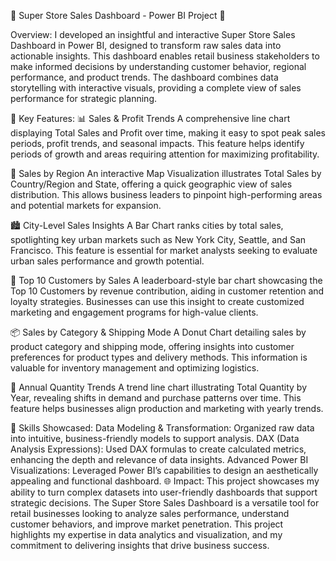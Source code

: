 🚀  Super Store Sales Dashboard - Power BI Project 🚀

Overview:
I developed an insightful and interactive Super Store Sales Dashboard in Power BI, designed to transform raw sales data into actionable insights. This dashboard enables retail business stakeholders to make informed decisions by understanding customer behavior, regional performance, and product trends. The dashboard combines data storytelling with interactive visuals, providing a complete view of sales performance for strategic planning.

🌟 Key Features:
📊 Sales & Profit Trends
A comprehensive line chart displaying Total Sales and Profit over time, making it easy to spot peak sales periods, profit trends, and seasonal impacts. This feature helps identify periods of growth and areas requiring attention for maximizing profitability.

📍 Sales by Region
An interactive Map Visualization illustrates Total Sales by Country/Region and State, offering a quick geographic view of sales distribution. This allows business leaders to pinpoint high-performing areas and potential markets for expansion.

🏙️ City-Level Sales Insights
A Bar Chart ranks cities by total sales, spotlighting key urban markets such as New York City, Seattle, and San Francisco. This feature is essential for market analysts seeking to evaluate urban sales performance and growth potential.

👥 Top 10 Customers by Sales
A leaderboard-style bar chart showcasing the Top 10 Customers by revenue contribution, aiding in customer retention and loyalty strategies. Businesses can use this insight to create customized marketing and engagement programs for high-value clients.

📦 Sales by Category & Shipping Mode
A Donut Chart detailing sales by product category and shipping mode, offering insights into customer preferences for product types and delivery methods. This information is valuable for inventory management and optimizing logistics.

📅 Annual Quantity Trends
A trend line chart illustrating Total Quantity by Year, revealing shifts in demand and purchase patterns over time. This feature helps businesses align production and marketing with yearly trends.

💼 Skills Showcased:
Data Modeling & Transformation: Organized raw data into intuitive, business-friendly models to support analysis.
DAX (Data Analysis Expressions): Used DAX formulas to create calculated metrics, enhancing the depth and relevance of data insights.
Advanced Power BI Visualizations: Leveraged Power BI’s capabilities to design an aesthetically appealing and functional dashboard.
🌐 Impact:
This project showcases my ability to turn complex datasets into user-friendly dashboards that support strategic decisions. The Super Store Sales Dashboard is a versatile tool for retail businesses looking to analyze sales performance, understand customer behaviors, and improve market penetration. This project highlights my expertise in data analytics and visualization, and my commitment to delivering insights that drive business success.
